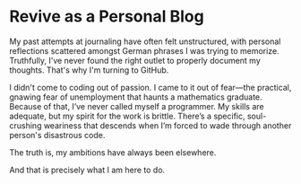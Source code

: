 # Revive as a Personal Blog

My past attempts at journaling have often felt unstructured, with personal reflections scattered amongst German phrases I was trying to memorize. Truthfully, I've never found the right outlet to properly document my thoughts. That's why I'm turning to GitHub.

I didn't come to coding out of passion. I came to it out of fear—the practical, gnawing fear of unemployment that haunts a mathematics graduate. Because of that, I’ve never called myself a programmer. My skills are adequate, but my spirit for the work is brittle. There’s a specific, soul-crushing weariness that descends when I’m forced to wade through another person's disastrous code.

The truth is, my ambitions have always been elsewhere. 

And that is precisely what I am here to do.